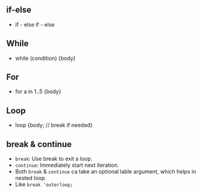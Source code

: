 ## if-else 
- if - else if - else

## While
- while (condition) {body}

## For
- for a in 1..5 {body}

## Loop
- loop {body; // break if needed}

## break & continue
- `break`: Use break to exit a loop.
- `continue`: Immediately start next iteration.
- Both `break` & `continue` ca take an optional lable argument, which helps in nested loop.
- Like `break 'outerloop;`
